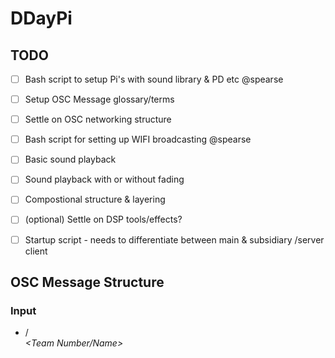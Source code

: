 # DDayPi

## TODO 

- [ ] Bash script to setup Pi's with sound library & PD etc @spearse
- [ ] Setup OSC Message glossary/terms
- [ ] Settle on OSC networking structure
- [ ] Bash script for setting up WIFI broadcasting @spearse
- [ ] Basic sound playback 
- [ ] Sound playback with or without fading
- [ ] Compostional structure & layering
- [ ] \(optional) Settle on DSP tools/effects?
- [ ] Startup script - needs to differentiate between main & subsidiary /server client


## OSC Message Structure
### Input
- /<address> <Team Number/Name> <Information>
